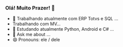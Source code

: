 ### Olá! Muito Prazer! 👋



- 🔭 Trabalhando atualmente com ERP Totvs e SQL ...
- Trabalhando com MV...
- 🌱 Estudando atualmente  Python, Android e C# ...
- 💬 Ask me about ...
- 😄 Pronouns: ele / dele


